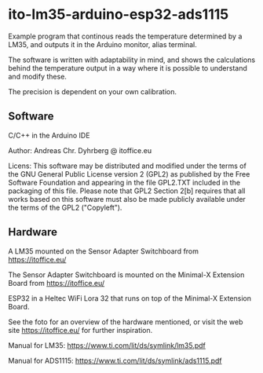 # ito-lm35-arduino-esp32-ads1115
Example program that continous reads the temperature determined by a LM35, 
and outputs it in the Arduino monitor, alias terminal.

The software is written with adaptability in mind,
and shows the calculations behind the temperature output
in a way where it is possible to understand and modify these.

The precision is dependent on your own calibration.


## Software

C/C++ in the Arduino IDE

Author: Andreas Chr. Dyhrberg @ itoffice.eu

Licens: This software may be distributed and modified under the terms of the 
GNU General Public License version 2 (GPL2) as published by the Free Software 
Foundation and appearing in the file GPL2.TXT included in the packaging of 
this file. Please note that GPL2 Section 2[b] requires that all works based 
on this software must also be made publicly available under the terms of the 
GPL2 ("Copyleft").


## Hardware

A LM35 mounted on the Sensor Adapter Switchboard from https://itoffice.eu/ 

The Sensor Adapter Switchboard is mounted on the Minimal-X Extension Board from https://itoffice.eu/

ESP32 in a Heltec WiFi Lora 32 that runs on top of the Minimal-X Extension Board.

See the foto for an overview of the hardware mentioned, or visit the web site https://itoffice.eu/ for further inspiration.

Manual for LM35: https://www.ti.com/lit/ds/symlink/lm35.pdf

Manual for ADS1115: https://www.ti.com/lit/ds/symlink/ads1115.pdf
